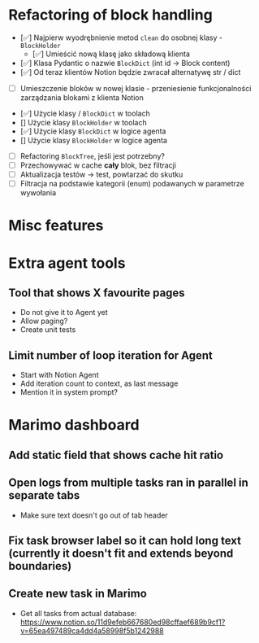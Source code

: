 # Refactoring of block handling

- [✅]  Najpierw wyodrębnienie metod `clean` do osobnej klasy - `BlockHolder`
    - [✅]  Umieścić nową klasę jako składową klienta
- [✅]  Klasa Pydantic o nazwie `BlockDict` (int id -> Block content)
- [✅]  Od teraz klientów Notion będzie zwracał alternatywę str / dict
- [ ]  Umieszczenie bloków w nowej klasie - przeniesienie funkcjonalności zarządzania blokami z klienta Notion
- [✅]  Użycie klasy  / `BlockDict` w toolach
- []  Użycie klasy `BlockHolder` w toolach
- [✅]  Użycie klasy `BlockDict` w logice agenta
- []  Użycie klasy `BlockHolder` w logice agenta
- [ ]  Refactoring `BlockTree`, jeśli jest potrzebny?
- [ ]  Przechowywać w cache **cały** blok, bez filtracji
- [ ]  Aktualizacja testów → test, powtarzać do skutku
- [ ]  Filtracja na podstawie kategorii (enum) podawanych w parametrze wywołania

# Misc features

# Extra agent tools

## Tool that shows X favourite pages

- Do not give it to Agent yet
- Allow paging?
- Create unit tests

## Limit number of loop iteration for Agent

- Start with Notion Agent
- Add iteration count to context, as last message
- Mention it in system prompt?

# Marimo dashboard

## Add static field that shows cache hit ratio

## Open logs from multiple tasks ran in parallel in separate tabs

- Make sure text doesn't go out of tab header

## Fix task browser label so it can hold long text (currently it doesn't fit and extends beyond boundaries)

## Create new task in Marimo

- Get all tasks from actual database: https://www.notion.so/11d9efeb667680ed98cffaef689b9cf1?v=65ea497489ca4dd4a58998f5b1242988
